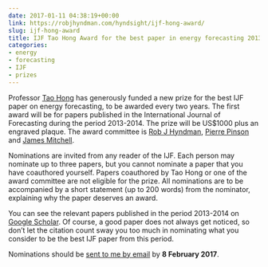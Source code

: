 ```yaml
---
date: 2017-01-11 04:38:19+00:00
link: https://robjhyndman.com/hyndsight/ijf-hong-award/
slug: ijf-hong-award
title: IJF Tao Hong Award for the best paper in energy forecasting 2013-2014
categories:
- energy
- forecasting
- IJF
- prizes
---
```


Professor [Tao Hong](http://www.drhongtao.com/) has generously funded a new prize for the best IJF paper on energy forecasting, to be awarded every two years. The first award will be for papers published in the International Journal of Forecasting during the period 2013-2014. The prize will be US$1000 plus an engraved plaque. The award committee is [Rob J Hyndman](https://robjhyndman.com), [Pierre Pinson](http://pierrepinson.com/) and [James Mitchell](https://www.wbs.ac.uk/about/person/james-mitchell).

Nominations are invited from any reader of the IJF. Each person may nominate up to three papers, but you cannot nominate a paper that you have coauthored yourself. Papers coauthored by Tao Hong or one of the award committee are not eligible for the prize. All nominations are to be accompanied by a short statement (up to 200 words) from the nominator, explaining why the paper deserves an award.

You can see the relevant papers published in the period 2013-2014 on [Google Scholar](https://goo.gl/qOYWnC). Of course, a good paper does not always get noticed, so don’t let the citation count sway you too much in nominating what you consider to be the best IJF paper from this period.

Nominations should be [sent to me by email](mailto:ijf@forecasters.org) by **8 February 2017**.
